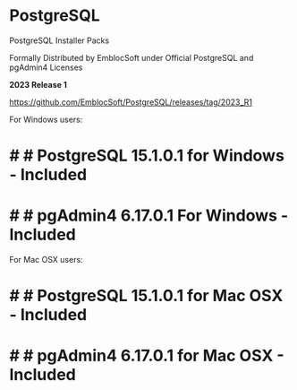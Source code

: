 # PostgreSQL
PostgreSQL Installer Packs 

Formally Distributed by EmblocSoft under Official PostgreSQL and pgAdmin4 Licenses


<b>2023 Release 1</b>

https://github.com/EmblocSoft/PostgreSQL/releases/tag/2023_R1

For Windows users:

# # #   PostgreSQL 15.1.0.1 for Windows  - Included

# # #   pgAdmin4   6.17.0.1 For Windows  - Included

For Mac OSX users:

# # # PostgreSQL 15.1.0.1 for Mac OSX  - Included

# # # pgAdmin4   6.17.0.1 for Mac OSX  - Included


